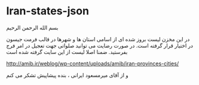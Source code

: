 # Iran-states-json
بسم الله الرحمن الرحیم

در این مخزن لیست بروز شده ای از اسامی استان ها و شهرها در قالب فرمت جیسون در اختیار قرار گرفته است.
در صورت رضایت می توانید صلواتی جهت تعجیل در امر فرج بفرستید.
ضمنا اصلا لیست از این سایت گرفته شده است

http://amib.ir/weblog/wp-content/uploads/amib/iran-provinces-cities/

و از آقای میرمسعود ایرانی ، بنده پیشاپیش تشکر می کنم
